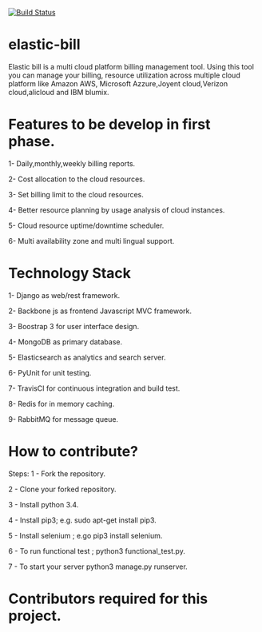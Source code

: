[![Build Status](https://travis-ci.org/cloudbiller/elastic-bill.svg?branch=master)](https://travis-ci.org/cloudbiller/elastic-bill)
# elastic-bill
Elastic bill is a multi cloud platform billing management tool. Using this tool you can manage your billing, resource utilization across multiple cloud platform like Amazon AWS, Microsoft Azzure,Joyent cloud,Verizon cloud,alicloud and IBM blumix.

# Features to be develop in first phase.

1- Daily,monthly,weekly billing reports.

2- Cost allocation to the cloud resources.

3- Set billing limit to the cloud resources.

4- Better resource planning by usage analysis of cloud instances.

5- Cloud resource uptime/downtime scheduler. 

6- Multi availability zone and multi lingual support.

# Technology Stack

1- Django as web/rest framework.

2- Backbone js as frontend Javascript MVC framework.

3- Boostrap 3 for user interface design.

4- MongoDB as primary database.

5- Elasticsearch as analytics and search server.

6- PyUnit for unit testing.

7- TravisCI for continuous integration and build test. 

8- Redis for in memory caching.

9- RabbitMQ for message queue.

# How to contribute?
Steps:
1 - Fork the repository.

2 - Clone your forked repository.

3 - Install python 3.4.

4 - Install pip3; e.g. sudo apt-get install pip3.

5 - Install selenium ; e.go pip3 install selenium.

6 - To run functional test ; python3 functional_test.py.

7 - To start your server python3 manage.py runserver.

# Contributors required for this project.



